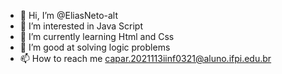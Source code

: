 - 👋 Hi, I’m @EliasNeto-alt
- 👀 I’m interested in Java Script
- 🌱 I’m currently learning Html and Css
- 💞️ I’m good at solving logic problems
- 📫 How to reach me capar.2021113iinf0321@aluno.ifpi.edu.br

<!---
EliasNeto-alt/EliasNeto-alt is a ✨ special ✨ repository because its `README.md` (this file) appears on your GitHub profile.
You can click the Preview link to take a look at your changes.
--->
